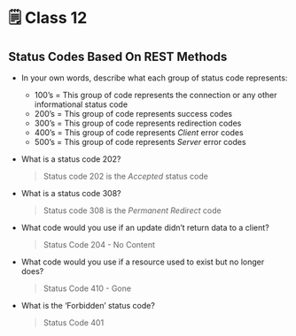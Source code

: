 # 🗒️ Class 12

## Status Codes Based On REST Methods

- In your own words, describe what each group of status code represents:

  - 100’s =  This group of code represents the connection or any other informational status code
  - 200’s = This group of code represents success codes
  - 300’s = This group of code represents redirection codes
  - 400’s = This group of code represents *Client* error codes
  - 500’s = This group of code represents *Server* error codes
- What is a status code 202? 
  > Status code 202 is the *Accepted* status code

- What is a status code 308?
  > Status code 308 is the *Permanent Redirect* code

- What code would you use if an update didn’t return data to a client?
  > Status Code 204 - No Content

- What code would you use if a resource used to exist but no longer does?
  > Status Code 410 - Gone

- What is the ‘Forbidden’ status code?
  > Status Code 401